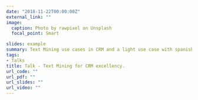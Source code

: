```yaml
---
date: "2018-11-22T00:00:00Z"
external_link: ""
image:
  caption: Photo by rawpixel on Unsplash
  focal_point: Smart

slides: example
summary: Text Mining use cases in CRM and a light use case with spanish banking apps.
tags:
- Talks
title: Talk - Text Mining for CRM excellency.
url_code: ""
url_pdf: ""
url_slides: ""
url_video: ""
---
```



